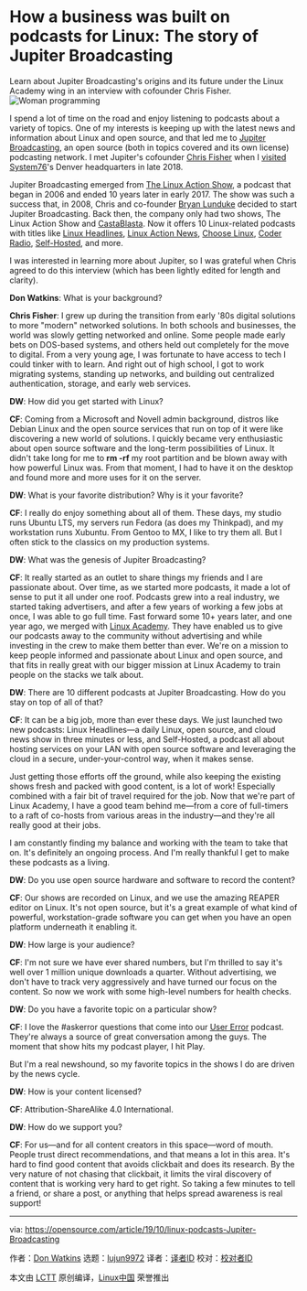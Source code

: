 [#]: collector: (lujun9972)
[#]: translator: ( )
[#]: reviewer: ( )
[#]: publisher: ( )
[#]: url: ( )
[#]: subject: (How a business was built on podcasts for Linux: The story of Jupiter Broadcasting)
[#]: via: (https://opensource.com/article/19/10/linux-podcasts-Jupiter-Broadcasting)
[#]: author: (Don Watkins https://opensource.com/users/don-watkins)

How a business was built on podcasts for Linux: The story of Jupiter Broadcasting
======
Learn about Jupiter Broadcasting's origins and its future under the
Linux Academy wing in an interview with cofounder Chris Fisher.
![Woman programming][1]

I spend a lot of time on the road and enjoy listening to podcasts about a variety of topics. One of my interests is keeping up with the latest news and information about Linux and open source, and that led me to [Jupiter Broadcasting][2], an open source (both in topics covered and its own license) podcasting network. I met Jupiter's cofounder [Chris Fisher][3] when I [visited System76][4]'s Denver headquarters in late 2018.

Jupiter Broadcasting emerged from [The Linux Action Show][5], a podcast that began in 2006 and ended 10 years later in early 2017. The show was such a success that, in 2008, Chris and co-founder [Bryan Lunduke][6] decided to start Jupiter Broadcasting. Back then, the company only had two shows, The Linux Action Show and [CastaBlasta][7]. Now it offers 10 Linux-related podcasts with titles like [Linux Headlines][8], [Linux Action News][9], [Choose Linux][10], [Coder Radio][11], [Self-Hosted][12], and more.

I was interested in learning more about Jupiter, so I was grateful when Chris agreed to do this interview (which has been lightly edited for length and clarity).

**Don Watkins**: What is your background?

**Chris Fisher**: I grew up during the transition from early '80s digital solutions to more "modern" networked solutions. In both schools and businesses, the world was slowly getting networked and online. Some people made early bets on DOS-based systems, and others held out completely for the move to digital. From a very young age, I was fortunate to have access to tech I could tinker with to learn. And right out of high school, I got to work migrating systems, standing up networks, and building out centralized authentication, storage, and early web services.

**DW**: How did you get started with Linux?

**CF**: Coming from a Microsoft and Novell admin background, distros like Debian Linux and the open source services that run on top of it were like discovering a new world of solutions. I quickly became very enthusiastic about open source software and the long-term possibilities of Linux. It didn't take long for me to **rm -rf** my root partition and be blown away with how powerful Linux was. From that moment, I had to have it on the desktop and found more and more uses for it on the server.

**DW**: What is your favorite distribution? Why is it your favorite?

**CF**: I really do enjoy something about all of them. These days, my studio runs Ubuntu LTS, my servers run Fedora (as does my Thinkpad), and my workstation runs Xubuntu. From Gentoo to MX, I like to try them all. But I often stick to the classics on my production systems.

**DW**: What was the genesis of Jupiter Broadcasting?

**CF**: It really started as an outlet to share things my friends and I are passionate about. Over time, as we started more podcasts, it made a lot of sense to put it all under one roof. Podcasts grew into a real industry, we started taking advertisers, and after a few years of working a few jobs at once, I was able to go full time. Fast forward some 10+ years later, and one year ago, we merged with [Linux Academy][13]. They have enabled us to give our podcasts away to the community without advertising and while investing in the crew to make them better than ever. We're on a mission to keep people informed and passionate about Linux and open source, and that fits in really great with our bigger mission at Linux Academy to train people on the stacks we talk about.

**DW**: There are 10 different podcasts at Jupiter Broadcasting. How do you stay on top of all of that?

**CF**: It can be a big job, more than ever these days. We just launched two new podcasts: Linux Headlines—a daily Linux, open source, and cloud news show in three minutes or less, and Self-Hosted, a podcast all about hosting services on your LAN with open source software and leveraging the cloud in a secure, under-your-control way, when it makes sense.

Just getting those efforts off the ground, while also keeping the existing shows fresh and packed with good content, is a lot of work! Especially combined with a fair bit of travel required for the job. Now that we're part of Linux Academy, I have a good team behind me—from a core of full-timers to a raft of co-hosts from various areas in the industry—and they're all really good at their jobs.

I am constantly finding my balance and working with the team to take that on. It's definitely an ongoing process. And I'm really thankful I get to make these podcasts as a living.

**DW**: Do you use open source hardware and software to record the content?

**CF**: Our shows are recorded on Linux, and we use the amazing REAPER editor on Linux. It's not open source, but it's a great example of what kind of powerful, workstation-grade software you can get when you have an open platform underneath it enabling it.

**DW**: How large is your audience?

**CF**: I'm not sure we have ever shared numbers, but I'm thrilled to say it's well over 1 million unique downloads a quarter. Without advertising, we don't have to track very aggressively and have turned our focus on the content. So now we work with some high-level numbers for health checks.

**DW**: Do you have a favorite topic on a particular show?

**CF**: I love the #askerror questions that come into our [User Error][14] podcast. They're always a source of great conversation among the guys. The moment that show hits my podcast player, I hit Play.

But I'm a real newshound, so my favorite topics in the shows I do are driven by the news cycle.

**DW**: How is your content licensed?

**CF**: Attribution-ShareAlike 4.0 International.

**DW**: How do we support you?

**CF**: For us—and for all content creators in this space—word of mouth. People trust direct recommendations, and that means a lot in this area. It's hard to find good content that avoids clickbait and does its research. By the very nature of not chasing that clickbait, it limits the viral discovery of content that is working very hard to get right. So taking a few minutes to tell a friend, or share a post, or anything that helps spread awareness is real support!

--------------------------------------------------------------------------------

via: https://opensource.com/article/19/10/linux-podcasts-Jupiter-Broadcasting

作者：[Don Watkins][a]
选题：[lujun9972][b]
译者：[译者ID](https://github.com/译者ID)
校对：[校对者ID](https://github.com/校对者ID)

本文由 [LCTT](https://github.com/LCTT/TranslateProject) 原创编译，[Linux中国](https://linux.cn/) 荣誉推出

[a]: https://opensource.com/users/don-watkins
[b]: https://github.com/lujun9972
[1]: https://opensource.com/sites/default/files/styles/image-full-size/public/lead-images/programming-code-keyboard-laptop-music-headphones.png?itok=EQZ2WKzy (Woman programming)
[2]: https://www.jupiterbroadcasting.com/
[3]: https://twitter.com/ChrisLAS
[4]: https://opensource.com/article/19/5/system76-secret-sauce
[5]: https://www.jupiterbroadcasting.com/tag/linux-action-show/
[6]: https://twitter.com/BryanLunduke
[7]: https://www.jupiterbroadcasting.com/show/castablasta/
[8]: https://linuxheadlines.show/
[9]: https://linuxactionnews.com/
[10]: https://chooselinux.show/
[11]: https://coder.show/
[12]: https://www.jupiterbroadcasting.com/show/self-hosted/
[13]: https://linuxacademy.com/
[14]: https://www.jupiterbroadcasting.com/show/error/
